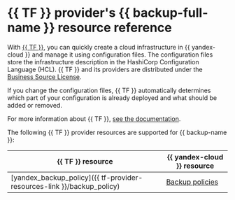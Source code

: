 # {{ TF }} provider's {{ backup-full-name }} resource reference

With [{{ TF }}](https://www.terraform.io/), you can quickly create a cloud infrastructure in {{ yandex-cloud }} and manage it using configuration files. The configuration files store the infrastructure description in the HashiCorp Configuration Language (HCL). {{ TF }} and its providers are distributed under the [Business Source License](https://github.com/hashicorp/terraform/blob/main/LICENSE).

If you change the configuration files, {{ TF }} automatically determines which part of your configuration is already deployed and what should be added or removed.

For more information about {{ TF }}, [see the documentation](../tutorials/infrastructure-management/terraform-quickstart.md#install-terraform).

The following {{ TF }} provider resources are supported for {{ backup-name }}:

| **{{ TF }} resource** | **{{ yandex-cloud }} resource** |
| --- | --- |
| [yandex_backup_policy]({{ tf-provider-resources-link }}/backup_policy) | [Backup policies](./concepts/policy.md) |